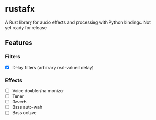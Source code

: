 # rustafx

A Rust library for audio effects and processing with Python bindings. Not yet ready for release.

## Features

### Filters

- [x] Delay filters (arbitrary real-valued delay)

### Effects

- [ ] Voice doubler/harmonizer
- [ ] Tuner
- [ ] Reverb
- [ ] Bass auto-wah
- [ ] Bass octave
